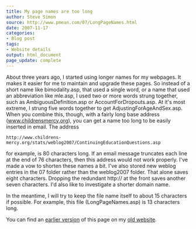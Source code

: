 ```yaml
---
title: My page names are too long
author: Steve Simon
source: http://www.pmean.com/07/LongPageNames.html
date: 2007-11-17
categories:
- Blog post
tags:
- Website details
output: html_document
page_update: complete
---
```


About three years ago, I started using longer names for my webpages. It makes it easier for me to maintain and upgrade these pages. So instead of a short name like bimodality.asp, that used a single word, or a name that used an abbreviation like mle.asp, I used two or more words strung together, such as AmbiguousDefinition.asp or AccountForDropouts.asp. At it's most extreme, I strung five words together to get AdjustingForAgeAndSex.asp. When you combine this, though, with a fairly long base address (www.childrensmercy.org), you can get a name too long to be easily inserted in email. The address

```
http://www.childrens-mercy.org/stats/weblog2007/ContinuingEducationQuestions.asp
```

for example, is 80 characters long. If an email message truncates each line at the end of 76 characters, then this address would not work properly. I've made a vow to shorten these names a bit. I've also stored new weblog entries in the 07 folder rather than the weblog2007 folder. That alone saves eight characters. Dropping the redundant http:// at the front saves another seven characters. I'd also like to investigate a shorter domain name.

In the meantime, I will try to keep the file name itself to about 15 characters if possible. For example, this file (LongPageNames.asp) is 13 characters long.

You can find an [earlier version][sim1] of this page on my [old website][sim2].

[sim1]: http://www.pmean.com/07/LongPageNames.html
[sim2]: http://www.pmean.com
